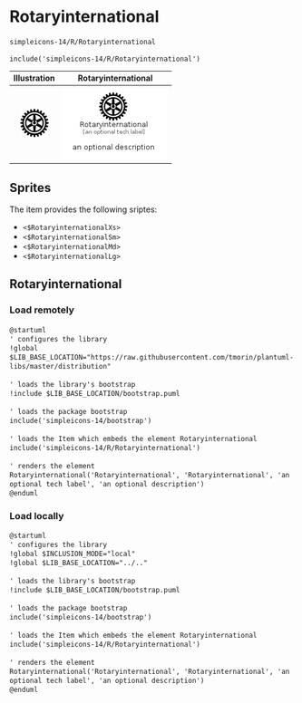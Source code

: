 # Rotaryinternational


```text
simpleicons-14/R/Rotaryinternational
```

```text
include('simpleicons-14/R/Rotaryinternational')
```



| Illustration | Rotaryinternational |
| :---: | :---: |
| ![illustration for Illustration](../../simpleicons-14/R/Rotaryinternational.png) | ![illustration for Rotaryinternational](../../simpleicons-14/R/Rotaryinternational.Local.png) |



## Sprites
The item provides the following sriptes:

- `<$RotaryinternationalXs>`
- `<$RotaryinternationalSm>`
- `<$RotaryinternationalMd>`
- `<$RotaryinternationalLg>`





## Rotaryinternational

### Load remotely
```plantuml
@startuml
' configures the library
!global $LIB_BASE_LOCATION="https://raw.githubusercontent.com/tmorin/plantuml-libs/master/distribution"

' loads the library's bootstrap
!include $LIB_BASE_LOCATION/bootstrap.puml

' loads the package bootstrap
include('simpleicons-14/bootstrap')

' loads the Item which embeds the element Rotaryinternational
include('simpleicons-14/R/Rotaryinternational')

' renders the element
Rotaryinternational('Rotaryinternational', 'Rotaryinternational', 'an optional tech label', 'an optional description')
@enduml
```

### Load locally
```plantuml
@startuml
' configures the library
!global $INCLUSION_MODE="local"
!global $LIB_BASE_LOCATION="../.."

' loads the library's bootstrap
!include $LIB_BASE_LOCATION/bootstrap.puml

' loads the package bootstrap
include('simpleicons-14/bootstrap')

' loads the Item which embeds the element Rotaryinternational
include('simpleicons-14/R/Rotaryinternational')

' renders the element
Rotaryinternational('Rotaryinternational', 'Rotaryinternational', 'an optional tech label', 'an optional description')
@enduml
```

